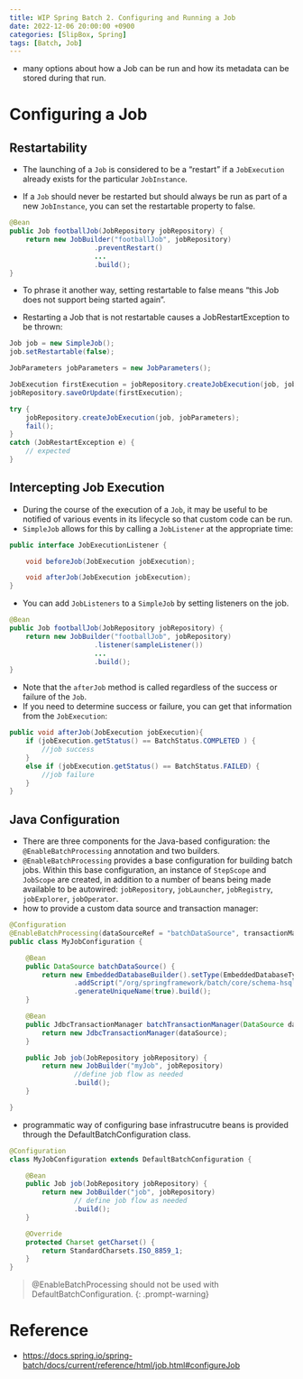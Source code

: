 ```yaml
---
title: WIP Spring Batch 2. Configuring and Running a Job
date: 2022-12-06 20:00:00 +0900
categories: [SlipBox, Spring]
tags: [Batch, Job]
---
```


- many options about how a Job can be run and how its metadata can be stored during that run.

# Configuring a Job

## Restartability

- The launching of a `Job` is considered to be a “restart” if a `JobExecution` already exists for the particular `JobInstance`.

-  If a `Job` should never be restarted but should always be run as part of a new `JobInstance`, you can set the restartable property to false.

```java
@Bean
public Job footballJob(JobRepository jobRepository) {
    return new JobBuilder("footballJob", jobRepository)
                     .preventRestart()
                     ...
                     .build();
}
```

- To phrase it another way, setting restartable to false means “this Job does not support being started again”. 

- Restarting a Job that is not restartable causes a JobRestartException to be thrown:

```java
Job job = new SimpleJob();
job.setRestartable(false);

JobParameters jobParameters = new JobParameters();

JobExecution firstExecution = jobRepository.createJobExecution(job, jobParameters);
jobRepository.saveOrUpdate(firstExecution);

try {
    jobRepository.createJobExecution(job, jobParameters);
    fail();
}
catch (JobRestartException e) {
    // expected
}
```

## Intercepting Job Execution

- During the course of the execution of a `Job`, it may be useful to be notified of various events in its lifecycle so that custom code can be run.
- `SimpleJob` allows for this by calling a `JobListener` at the appropriate time:

```java
public interface JobExecutionListener {

    void beforeJob(JobExecution jobExecution);

    void afterJob(JobExecution jobExecution);
}
```

- You can add `JobListeners` to a `SimpleJob` by setting listeners on the job.

```java
@Bean
public Job footballJob(JobRepository jobRepository) {
    return new JobBuilder("footballJob", jobRepository)
                     .listener(sampleListener())
                     ...
                     .build();
}
```

- Note that the `afterJob` method is called regardless of the success or failure of the `Job`. 
- If you need to determine success or failure, you can get that information from the `JobExecution`:

```java
public void afterJob(JobExecution jobExecution){
    if (jobExecution.getStatus() == BatchStatus.COMPLETED ) {
        //job success
    }
    else if (jobExecution.getStatus() == BatchStatus.FAILED) {
        //job failure
    }
}
```

## Java Configuration

- There are three components for the Java-based configuration: the `@EnableBatchProcessing` annotation and two builders.
- `@EnableBatchProcessing` provides a base configuration for building batch jobs. Within this base configuration, an instance of `StepScope` and `JobScope` are created, in addition to a number of beans being made available to be autowired: `jobRepository`, `jobLauncher`, `jobRegistry`, `jobExplorer`, `jobOperator`.
- how to provide a custom data source and transaction manager:

```java
@Configuration
@EnableBatchProcessing(dataSourceRef = "batchDataSource", transactionManagerRef = "batchTransactionManager")
public class MyJobConfiguration {

	@Bean
	public DataSource batchDataSource() {
		return new EmbeddedDatabaseBuilder().setType(EmbeddedDatabaseType.HSQL)
				.addScript("/org/springframework/batch/core/schema-hsqldb.sql")
				.generateUniqueName(true).build();
	}

	@Bean
	public JdbcTransactionManager batchTransactionManager(DataSource dataSource) {
		return new JdbcTransactionManager(dataSource);
	}

	public Job job(JobRepository jobRepository) {
		return new JobBuilder("myJob", jobRepository)
				//define job flow as needed
				.build();
	}

}
```

- programmatic way of configuring base infrastrucutre beans is provided through the DefaultBatchConfiguration class. 

```java
@Configuration
class MyJobConfiguration extends DefaultBatchConfiguration {

	@Bean
	public Job job(JobRepository jobRepository) {
		return new JobBuilder("job", jobRepository)
				// define job flow as needed
				.build();
	}

	@Override
	protected Charset getCharset() {
		return StandardCharsets.ISO_8859_1;
	}
}
```

> @EnableBatchProcessing should not be used with DefaultBatchConfiguration.
{: .prompt-warning}


# Reference

- https://docs.spring.io/spring-batch/docs/current/reference/html/job.html#configureJob
